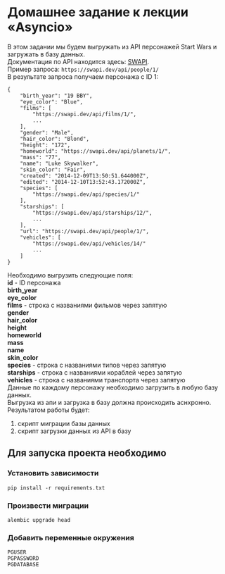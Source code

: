 # Домашнее задание к лекции «Asyncio»

В этом задании мы будем выгружать из API персонажей Start Wars и загружать в базу данных.<br>
Документация по API находится здесь: [SWAPI](https://swapi.dev/documentation#people). <br>
Пример запроса: `https://swapi.dev/api/people/1/` <br>
В результате запроса получаем персонажа с ID 1:
```
{
    "birth_year": "19 BBY",
    "eye_color": "Blue",
    "films": [
        "https://swapi.dev/api/films/1/",
        ...
    ],
    "gender": "Male",
    "hair_color": "Blond",
    "height": "172",
    "homeworld": "https://swapi.dev/api/planets/1/",
    "mass": "77",
    "name": "Luke Skywalker",
    "skin_color": "Fair",
    "created": "2014-12-09T13:50:51.644000Z",
    "edited": "2014-12-10T13:52:43.172000Z",
    "species": [
        "https://swapi.dev/api/species/1/"
    ],
    "starships": [
        "https://swapi.dev/api/starships/12/",
        ...
    ],
    "url": "https://swapi.dev/api/people/1/",
    "vehicles": [
        "https://swapi.dev/api/vehicles/14/"
        ...
    ]
}
```
Необходимо выгрузить cледующие поля:<br>
**id** - ID персонажа <br>
**birth_year** <br>
**eye_color** <br>
**films** - строка с названиями фильмов через запятую <br>
**gender** <br>
**hair_color** <br>
**height** <br>
**homeworld** <br>
**mass** <br>
**name** <br>
**skin_color** <br>
**species** - строка с названиями типов через запятую <br>
**starships** - строка с названиями кораблей через запятую <br>
**vehicles** - строка с названиями транспорта через запятую <br>
Данные по каждому персонажу необходимо загрузить в любую базу данных. <br>
Выгрузка из апи и загрузка в базу должна происходить аснхронно. <br>
Результатом работы будет: <br>
1) скрипт миграции базы данных <br>
2) скрипт загрузки данных из API в базу <br>

## Для запуска проекта необходимо

### Установить зависимости
```
pip install -r requirements.txt
```
### Произвести миграции
```
alembic upgrade head
```

### Добавить переменные окружения
```
PGUSER
PGPASSWORD
PGDATABASE
```


